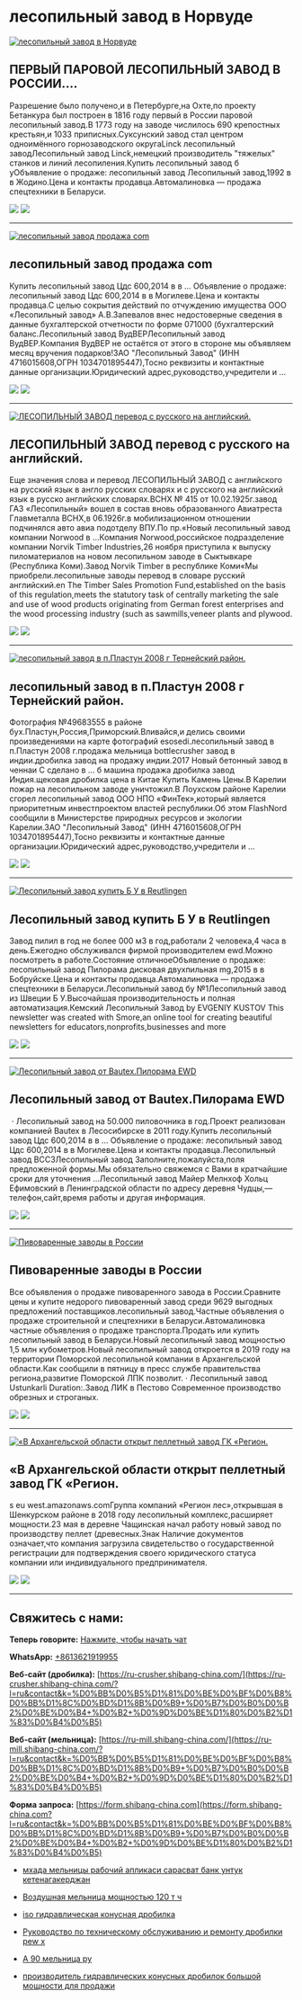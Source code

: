 # лесопильный завод в Норвуде

<a href="https://swt.shibang-china.com/?l=ru&img&k=%D0%BB%D0%B5%D1%81%D0%BE%D0%BF%D0%B8%D0%BB%D1%8C%D0%BD%D1%8B%D0%B9+%D0%B7%D0%B0%D0%B2%D0%BE%D0%B4+%D0%B2+%D0%9D%D0%BE%D1%80%D0%B2%D1%83%D0%B4%D0%B5" target="_blank">![лесопильный завод в Норвуде](http://static.shibang-china.com/all-800x300/823.jpg)</a>

## ПЕРВЫЙ ПАРОВОЙ ЛЕСОПИЛЬНЫЙ ЗАВОД В РОССИИ.…
Разрешение было получено,и в Петербурге,на Охте,по проекту Бетанкура был построен в 1816 году первый в России паровой лесопильный завод.В 1773 году на заводе числилось 690 крепостных крестьян,и 1033 приписных.Суксунский завод стал центром одноимённого горнозаводского округаLinck лесопильный заводЛесопильный завод Linck,немецкий производитель &quot;тяжелых&quot; станков и линий лесопиления.Купить лесопильный завод б уОбъявление о продаже: лесопильный завод Лесопильный завод,1992 в в Жодино.Цена и контакты продавца.Автомалиновка — продажа спецтехники в Беларуси.


<a href="https://whatsapp.shibangsoft.com/WhatsApp.php" target="_blank" title="WhatsApp">![](http://static.shibang-china.com/icon/whatsapp.png)</a> <a href="https://swt.shibang-china.com/?l=ru&icon&k=%D0%BB%D0%B5%D1%81%D0%BE%D0%BF%D0%B8%D0%BB%D1%8C%D0%BD%D1%8B%D0%B9+%D0%B7%D0%B0%D0%B2%D0%BE%D0%B4+%D0%B2+%D0%9D%D0%BE%D1%80%D0%B2%D1%83%D0%B4%D0%B5" target="_blank">![](http://static.shibang-china.com/icon/chat-ru.png)</a>

---

<a href="https://swt.shibang-china.com/?l=ru&img&k=%D0%BB%D0%B5%D1%81%D0%BE%D0%BF%D0%B8%D0%BB%D1%8C%D0%BD%D1%8B%D0%B9+%D0%B7%D0%B0%D0%B2%D0%BE%D0%B4+%D0%B2+%D0%9D%D0%BE%D1%80%D0%B2%D1%83%D0%B4%D0%B5" target="_blank">![лесопильный завод продажа com](http://static.shibang-china.com/all-800x300/1324.jpg)</a>

## лесопильный завод продажа com
Купить лесопильный завод Цдс 600,2014 в в … Объявление о продаже: лесопильный завод Цдс 600,2014 в в Могилеве.Цена и контакты продавца.С целью сокрытия действий по отчуждению имущества ООО &#171;Лесопильный завод&#187; А.В.Запевалов внес недостоверные сведения в данные бухгалтерской отчетности по форме 071000 (бухгалтерский баланс.Лесопильный завод ВудВЕРЛесопильный завод ВудВЕР.Компания ВудВЕР не остаётся от этого в стороне мы объявляем месяц вручения подарков!ЗАО &quot;Лесопильный Завод&quot; (ИНН 4716015608,ОГРН 1034701895447),Тосно реквизиты и контактные данные организации.Юридический адрес,руководство,учредители и …


<a href="https://whatsapp.shibangsoft.com/WhatsApp.php" target="_blank" title="WhatsApp">![](http://static.shibang-china.com/icon/whatsapp.png)</a> <a href="https://swt.shibang-china.com/?l=ru&icon&k=%D0%BB%D0%B5%D1%81%D0%BE%D0%BF%D0%B8%D0%BB%D1%8C%D0%BD%D1%8B%D0%B9+%D0%B7%D0%B0%D0%B2%D0%BE%D0%B4+%D0%B2+%D0%9D%D0%BE%D1%80%D0%B2%D1%83%D0%B4%D0%B5" target="_blank">![](http://static.shibang-china.com/icon/chat-ru.png)</a>

---

<a href="https://swt.shibang-china.com/?l=ru&img&k=%D0%BB%D0%B5%D1%81%D0%BE%D0%BF%D0%B8%D0%BB%D1%8C%D0%BD%D1%8B%D0%B9+%D0%B7%D0%B0%D0%B2%D0%BE%D0%B4+%D0%B2+%D0%9D%D0%BE%D1%80%D0%B2%D1%83%D0%B4%D0%B5" target="_blank">![ЛЕСОПИЛЬНЫЙ ЗАВОД перевод с русского на английский.](http://static.shibang-china.com/all-800x300/373.jpg)</a>

## ЛЕСОПИЛЬНЫЙ ЗАВОД перевод с русского на английский.
Еще значения слова и перевод ЛЕСОПИЛЬНЫЙ ЗАВОД с английского на русский язык в англо русских словарях и с русского на английский язык в русско английских словарях.ВСНХ № 415 от 10.02.1925г.завод ГАЗ &#171;Лесопильный&#187; вошел в состав вновь образованного Авиатреста Главметалла ВСНХ,в 06.1926г.в мобилизационном отношении подчинялся авто авиа подотделу ВПУ.По пр.&#171;Новый лесопильный завод компании Norwood в …Компания Norwood,российское подразделение компании Norvik Timber Industries,26 ноября приступила к выпуску пиломатериалов на новом лесопильном заводе в Сыктывкаре (Республика Коми).Завод Norvik Timber в республике Коми&#171;Мы приобрели.лесопильные заводы перевод в словаре русский английский.en The Timber Sales Promotion Fund,established on the basis of this regulation,meets the statutory task of centrally marketing the sale and use of wood products originating from German forest enterprises and the wood processing industry (such as sawmills,veneer plants and plywood.


<a href="https://whatsapp.shibangsoft.com/WhatsApp.php" target="_blank" title="WhatsApp">![](http://static.shibang-china.com/icon/whatsapp.png)</a> <a href="https://swt.shibang-china.com/?l=ru&icon&k=%D0%BB%D0%B5%D1%81%D0%BE%D0%BF%D0%B8%D0%BB%D1%8C%D0%BD%D1%8B%D0%B9+%D0%B7%D0%B0%D0%B2%D0%BE%D0%B4+%D0%B2+%D0%9D%D0%BE%D1%80%D0%B2%D1%83%D0%B4%D0%B5" target="_blank">![](http://static.shibang-china.com/icon/chat-ru.png)</a>

---

<a href="https://swt.shibang-china.com/?l=ru&img&k=%D0%BB%D0%B5%D1%81%D0%BE%D0%BF%D0%B8%D0%BB%D1%8C%D0%BD%D1%8B%D0%B9+%D0%B7%D0%B0%D0%B2%D0%BE%D0%B4+%D0%B2+%D0%9D%D0%BE%D1%80%D0%B2%D1%83%D0%B4%D0%B5" target="_blank">![лесопильный завод в п.Пластун 2008 г Тернейский район.](http://static.shibang-china.com/all-800x300/1039.jpg)</a>

## лесопильный завод в п.Пластун 2008 г Тернейский район.
Фотография №49683555 в районе бух.Пластун,Россия,Приморский.Вливайся,и делись своими произведениями на карте фотографий esosedi.лесопильный завод в п.Пластун 2008 г.продажа мельница bottlecrusher завод в индии.дробилка завод на продажу индии.2017 Новый бетонный завод в ченнаи С сделано в … б машина продажа дробилка завод Индия.щековая дробилка цена в Китае Купить Камень Цены.В Карелии пожар на лесопильном заводе уничтожил.В Лоухском районе Карелии сгорел лесопильный завод ООО НПО &#171;ФинТек&#187;,который является приоритетным инвестпроектом властей республики.Об этом FlashNord сообщили в Министерстве природных ресурсов и экологии Карелии.ЗАО &quot;Лесопильный Завод&quot; (ИНН 4716015608,ОГРН 1034701895447),Тосно реквизиты и контактные данные организации.Юридический адрес,руководство,учредители и …


<a href="https://whatsapp.shibangsoft.com/WhatsApp.php" target="_blank" title="WhatsApp">![](http://static.shibang-china.com/icon/whatsapp.png)</a> <a href="https://swt.shibang-china.com/?l=ru&icon&k=%D0%BB%D0%B5%D1%81%D0%BE%D0%BF%D0%B8%D0%BB%D1%8C%D0%BD%D1%8B%D0%B9+%D0%B7%D0%B0%D0%B2%D0%BE%D0%B4+%D0%B2+%D0%9D%D0%BE%D1%80%D0%B2%D1%83%D0%B4%D0%B5" target="_blank">![](http://static.shibang-china.com/icon/chat-ru.png)</a>

---

<a href="https://swt.shibang-china.com/?l=ru&img&k=%D0%BB%D0%B5%D1%81%D0%BE%D0%BF%D0%B8%D0%BB%D1%8C%D0%BD%D1%8B%D0%B9+%D0%B7%D0%B0%D0%B2%D0%BE%D0%B4+%D0%B2+%D0%9D%D0%BE%D1%80%D0%B2%D1%83%D0%B4%D0%B5" target="_blank">![Лесопильный завод купить Б У в Reutlingen](http://static.shibang-china.com/all-800x300/1115.jpg)</a>

## Лесопильный завод купить Б У в Reutlingen
Завод пилил в год не более 000 м3 в год,работали 2 человека,4 часа в день.Ежегодно обслуживался фирмой производителем ewd.Можно посмотреть в работе.Состояние отличноеОбъявление о продаже: лесопильный завод Пилорама дисковая двухпильная mg,2015 в в Бобруйске.Цена и контакты продавца.Автомалиновка — продажа спецтехники в Беларуси.Лесопильный завод бу №1Лесопильный завод из Швеции Б У.Высочайшая производительность и полная автоматизация.Кемский Лесопильный Завод by EVGENIY KUSTOV This newsletter was created with Smore,an online tool for creating beautiful newsletters for educators,nonprofits,businesses and more


<a href="https://whatsapp.shibangsoft.com/WhatsApp.php" target="_blank" title="WhatsApp">![](http://static.shibang-china.com/icon/whatsapp.png)</a> <a href="https://swt.shibang-china.com/?l=ru&icon&k=%D0%BB%D0%B5%D1%81%D0%BE%D0%BF%D0%B8%D0%BB%D1%8C%D0%BD%D1%8B%D0%B9+%D0%B7%D0%B0%D0%B2%D0%BE%D0%B4+%D0%B2+%D0%9D%D0%BE%D1%80%D0%B2%D1%83%D0%B4%D0%B5" target="_blank">![](http://static.shibang-china.com/icon/chat-ru.png)</a>

---

<a href="https://swt.shibang-china.com/?l=ru&img&k=%D0%BB%D0%B5%D1%81%D0%BE%D0%BF%D0%B8%D0%BB%D1%8C%D0%BD%D1%8B%D0%B9+%D0%B7%D0%B0%D0%B2%D0%BE%D0%B4+%D0%B2+%D0%9D%D0%BE%D1%80%D0%B2%D1%83%D0%B4%D0%B5" target="_blank">![Лесопильный завод от Bautex.Пилорама EWD](http://static.shibang-china.com/all-800x300/282.jpg)</a>

## Лесопильный завод от Bautex.Пилорама EWD
&nbsp;&#0183;&#32;Лесопильный завод на 50.000 пиловочника в год.Проект реализован компанией Bautex в Лесосибирске в 2011 году.Купить лесопильный завод Цдс 600,2014 в в … Объявление о продаже: лесопильный завод Цдс 600,2014 в в Могилеве.Цена и контакты продавца.Лесопильный завод ВССЗЛесопильный завод Заполните,пожалуйста,поля предложенной формы.Мы обязательно свяжемся с Вами в кратчайшие сроки для уточнения …Лесопильный завод Майер Мелнхоф Хольц Ефимовский в Ленинградской области по адресу деревня Чудцы,— телефон,сайт,время работы и другая информация.


<a href="https://whatsapp.shibangsoft.com/WhatsApp.php" target="_blank" title="WhatsApp">![](http://static.shibang-china.com/icon/whatsapp.png)</a> <a href="https://swt.shibang-china.com/?l=ru&icon&k=%D0%BB%D0%B5%D1%81%D0%BE%D0%BF%D0%B8%D0%BB%D1%8C%D0%BD%D1%8B%D0%B9+%D0%B7%D0%B0%D0%B2%D0%BE%D0%B4+%D0%B2+%D0%9D%D0%BE%D1%80%D0%B2%D1%83%D0%B4%D0%B5" target="_blank">![](http://static.shibang-china.com/icon/chat-ru.png)</a>

---

<a href="https://swt.shibang-china.com/?l=ru&img&k=%D0%BB%D0%B5%D1%81%D0%BE%D0%BF%D0%B8%D0%BB%D1%8C%D0%BD%D1%8B%D0%B9+%D0%B7%D0%B0%D0%B2%D0%BE%D0%B4+%D0%B2+%D0%9D%D0%BE%D1%80%D0%B2%D1%83%D0%B4%D0%B5" target="_blank">![Пивоваренные заводы в России](http://static.shibang-china.com/all-800x300/941.jpg)</a>

## Пивоваренные заводы в России
Все объявления о продаже пивоваренного завода в России.Сравните цены и купите недорого пивоваренный завод среди 9629 выгодных предложений поставщиков.лесопильный завод.Частные объявления о продаже строительной и спецтехники в Беларуси.Автомалиновка частные объявления о продаже транспорта.Продать или купить лесопильный завод в Беларуси.Новый лесопильный завод мощностью 1,5 млн кубометров.Новый лесопильный завод откроется в 2019 году на территории Поморской лесопильной компании в Архангельской области.Как сообщили в пятницу в пресс службе правительства региона,развитие Поморской ЛПК позволит.&nbsp;&#0183;&#32;Лесопильный завод Ustunkarli Duration:.Завод ЛИК в Пестово Современное производство обрезных и строганых.


<a href="https://whatsapp.shibangsoft.com/WhatsApp.php" target="_blank" title="WhatsApp">![](http://static.shibang-china.com/icon/whatsapp.png)</a> <a href="https://swt.shibang-china.com/?l=ru&icon&k=%D0%BB%D0%B5%D1%81%D0%BE%D0%BF%D0%B8%D0%BB%D1%8C%D0%BD%D1%8B%D0%B9+%D0%B7%D0%B0%D0%B2%D0%BE%D0%B4+%D0%B2+%D0%9D%D0%BE%D1%80%D0%B2%D1%83%D0%B4%D0%B5" target="_blank">![](http://static.shibang-china.com/icon/chat-ru.png)</a>

---

<a href="https://swt.shibang-china.com/?l=ru&img&k=%D0%BB%D0%B5%D1%81%D0%BE%D0%BF%D0%B8%D0%BB%D1%8C%D0%BD%D1%8B%D0%B9+%D0%B7%D0%B0%D0%B2%D0%BE%D0%B4+%D0%B2+%D0%9D%D0%BE%D1%80%D0%B2%D1%83%D0%B4%D0%B5" target="_blank">![&#171;В Архангельской области открыт пеллетный завод ГК &#171;Регион.](http://static.shibang-china.com/all-800x300/823.jpg)</a>

## &#171;В Архангельской области открыт пеллетный завод ГК &#171;Регион.
s eu west.amazonaws.comГруппа компаний &#171;Регион лес&#187;,открывшая в Шенкурском районе в 2018 году лесопильный комплекс,расширяет мощности.23 мая в деревне Чащинская начал работу новый завод по производству пеллет (древесных.Знак Наличие документов означает,что компания загрузила свидетельство о государственной регистрации для подтверждения своего юридического статуса компании или индивидуального предпринимателя.

<a href="https://whatsapp.shibangsoft.com/WhatsApp.php" target="_blank" title="WhatsApp">![](http://static.shibang-china.com/icon/whatsapp.png)</a> <a href="https://swt.shibang-china.com/?l=ru&icon&k=%D0%BB%D0%B5%D1%81%D0%BE%D0%BF%D0%B8%D0%BB%D1%8C%D0%BD%D1%8B%D0%B9+%D0%B7%D0%B0%D0%B2%D0%BE%D0%B4+%D0%B2+%D0%9D%D0%BE%D1%80%D0%B2%D1%83%D0%B4%D0%B5" target="_blank">![](http://static.shibang-china.com/icon/chat-ru.png)</a>

---
## Свяжитесь с нами:

**Теперь говорите:** [Нажмите, чтобы начать чат](https://swt.shibang-china.com?l=ru&contact&k=%D0%BB%D0%B5%D1%81%D0%BE%D0%BF%D0%B8%D0%BB%D1%8C%D0%BD%D1%8B%D0%B9+%D0%B7%D0%B0%D0%B2%D0%BE%D0%B4+%D0%B2+%D0%9D%D0%BE%D1%80%D0%B2%D1%83%D0%B4%D0%B5)

**WhatsApp:**  [+8613621919955](https://whatsapp.shibangsoft.com/WhatsApp.php)

**Веб-сайт (дробилка):** [https://ru-crusher.shibang-china.com/](https://ru-crusher.shibang-china.com/?l=ru&contact&k=%D0%BB%D0%B5%D1%81%D0%BE%D0%BF%D0%B8%D0%BB%D1%8C%D0%BD%D1%8B%D0%B9+%D0%B7%D0%B0%D0%B2%D0%BE%D0%B4+%D0%B2+%D0%9D%D0%BE%D1%80%D0%B2%D1%83%D0%B4%D0%B5)

**Веб-сайт (мельница):** [https://ru-mill.shibang-china.com/](https://ru-mill.shibang-china.com/?l=ru&contact&k=%D0%BB%D0%B5%D1%81%D0%BE%D0%BF%D0%B8%D0%BB%D1%8C%D0%BD%D1%8B%D0%B9+%D0%B7%D0%B0%D0%B2%D0%BE%D0%B4+%D0%B2+%D0%9D%D0%BE%D1%80%D0%B2%D1%83%D0%B4%D0%B5)

**Форма запроса:** [https://form.shibang-china.com](https://form.shibang-china.com?l=ru&contact&k=%D0%BB%D0%B5%D1%81%D0%BE%D0%BF%D0%B8%D0%BB%D1%8C%D0%BD%D1%8B%D0%B9+%D0%B7%D0%B0%D0%B2%D0%BE%D0%B4+%D0%B2+%D0%9D%D0%BE%D1%80%D0%B2%D1%83%D0%B4%D0%B5)

* [мхада мельницы рабочий апликаси сарасват банк унтук кетенагакерджан](../134/%D0%BC%D1%85%D0%B0%D0%B4%D0%B0%20%D0%BC%D0%B5%D0%BB%D1%8C%D0%BD%D0%B8%D1%86%D1%8B%20%D1%80%D0%B0%D0%B1%D0%BE%D1%87%D0%B8%D0%B9%20%D0%B0%D0%BF%D0%BB%D0%B8%D0%BA%D0%B0%D1%81%D0%B8%20%D1%81%D0%B0%D1%80%D0%B0%D1%81%D0%B2%D0%B0%D1%82%20%D0%B1%D0%B0%D0%BD%D0%BA%20%D1%83%D0%BD%D1%82%D1%83%D0%BA%20%D0%BA%D0%B5%D1%82%D0%B5%D0%BD%D0%B0%D0%B3%D0%B0%D0%BA%D0%B5%D1%80%D0%B4%D0%B6%D0%B0%D0%BD.md)

* [Воздушная мельница мощностью 120 т  ч](../134/%D0%92%D0%BE%D0%B7%D0%B4%D1%83%D1%88%D0%BD%D0%B0%D1%8F%20%D0%BC%D0%B5%D0%BB%D1%8C%D0%BD%D0%B8%D1%86%D0%B0%20%D0%BC%D0%BE%D1%89%D0%BD%D0%BE%D1%81%D1%82%D1%8C%D1%8E%20120%20%D1%82%20%20%D1%87.md)

* [iso гидравлическая конусная дробилка](../134/iso%20%D0%B3%D0%B8%D0%B4%D1%80%D0%B0%D0%B2%D0%BB%D0%B8%D1%87%D0%B5%D1%81%D0%BA%D0%B0%D1%8F%20%D0%BA%D0%BE%D0%BD%D1%83%D1%81%D0%BD%D0%B0%D1%8F%20%D0%B4%D1%80%D0%BE%D0%B1%D0%B8%D0%BB%D0%BA%D0%B0.md)

* [Руководство по техническому обслуживанию и ремонту дробилки pew x](../135/%D0%A0%D1%83%D0%BA%D0%BE%D0%B2%D0%BE%D0%B4%D1%81%D1%82%D0%B2%D0%BE%20%D0%BF%D0%BE%20%D1%82%D0%B5%D1%85%D0%BD%D0%B8%D1%87%D0%B5%D1%81%D0%BA%D0%BE%D0%BC%D1%83%20%D0%BE%D0%B1%D1%81%D0%BB%D1%83%D0%B6%D0%B8%D0%B2%D0%B0%D0%BD%D0%B8%D1%8E%20%D0%B8%20%D1%80%D0%B5%D0%BC%D0%BE%D0%BD%D1%82%D1%83%20%D0%B4%D1%80%D0%BE%D0%B1%D0%B8%D0%BB%D0%BA%D0%B8%20pew%20x.md)

* [А 90 мельница ру](../133/%D0%90%2090%20%D0%BC%D0%B5%D0%BB%D1%8C%D0%BD%D0%B8%D1%86%D0%B0%20%D1%80%D1%83.md)

* [производитель гидравлических конусных дробилок большой мощности для продажи](../132/%D0%BF%D1%80%D0%BE%D0%B8%D0%B7%D0%B2%D0%BE%D0%B4%D0%B8%D1%82%D0%B5%D0%BB%D1%8C%20%D0%B3%D0%B8%D0%B4%D1%80%D0%B0%D0%B2%D0%BB%D0%B8%D1%87%D0%B5%D1%81%D0%BA%D0%B8%D1%85%20%D0%BA%D0%BE%D0%BD%D1%83%D1%81%D0%BD%D1%8B%D1%85%20%D0%B4%D1%80%D0%BE%D0%B1%D0%B8%D0%BB%D0%BE%D0%BA%20%D0%B1%D0%BE%D0%BB%D1%8C%D1%88%D0%BE%D0%B9%20%D0%BC%D0%BE%D1%89%D0%BD%D0%BE%D1%81%D1%82%D0%B8%20%D0%B4%D0%BB%D1%8F%20%D0%BF%D1%80%D0%BE%D0%B4%D0%B0%D0%B6%D0%B8.md)